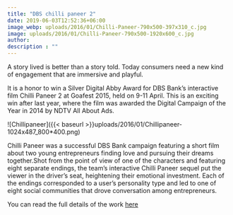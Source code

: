 ```yaml
---
title: "DBS chilli paneer 2"
date: 2019-06-03T12:52:36+06:00
image_webp: uploads/2016/01/Chilli-Paneer-790x500-397x310_c.jpg
image: uploads/2016/01/Chilli-Paneer-790x500-1920x600_c.jpg
author: 
description : ""
---
```


A story lived is better than a story told. Today consumers need a new kind of engagement that are immersive and playful.

It is a honor to win a Silver Digital Abby Award for DBS Bank’s interactive film Chilli Paneer 2 at Goafest 2015, held on 9-11 April. This is an exciting win after last year, where the film was awarded the Digital Campaign of the Year in 2014 by NDTV All About Ads.

![Chillipaneer]({{< baseurl >}}uploads/2016/01/Chillipaneer-1024x487_800*400.png)

Chilli Paneer was a successful DBS Bank campaign featuring a short film about two young entrepreneurs finding love and pursuing their dreams together.Shot from the point of view of one of the characters and featuring eight separate endings, the team’s interactive Chilli Paneer sequel put the viewer in the driver’s seat, heightening their emotional investment. Each of the endings corresponded to a user’s personality type and led to one of eight social communities that drove conversation among entrepreneurs.

 You can read the full details of the work [here](http://www.sapientnitroapac.com/2015/04/29/dbs-chilli-paneer-2-award-winning-interactive-film/)

